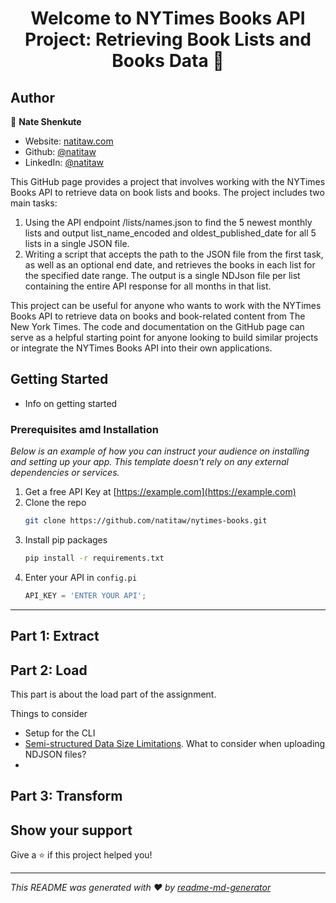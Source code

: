 <h1 align="center">Welcome to NYTimes Books API Project: Retrieving Book Lists and Books Data 👋</h1>
<p>
</p>

## Author

👤 **Nate Shenkute**

* Website: [natitaw.com](https://natitaw.com)
* Github: [@natitaw](https://github.com/natitaw)
* LinkedIn: [@natitaw](https://linkedin.com/in/natitaw)


 This GitHub page provides a project that involves working with the NYTimes Books API to retrieve data on book lists and books. The project includes two main tasks:
 1.  Using the API endpoint /lists/names.json to find the 5 newest monthly lists and output list_name_encoded and oldest_published_date for all 5 lists in a single JSON file.  
 2.  Writing a script that accepts the path to the JSON file from the first task, as well as an optional end date, and retrieves the books in each list for the specified date range. The output is a single NDJson file per list containing the entire API response for all months in that list.
    
 This project can be useful for anyone who wants to work with the NYTimes Books API to retrieve data on books and book-related content from The New York Times. The code and documentation on the GitHub page can serve as a helpful starting point for anyone looking to build similar projects or integrate the NYTimes Books API into their own applications.


<!-- GETTING STARTED -->
## Getting Started

- Info on getting started


### Prerequisites amd Installation

_Below is an example of how you can instruct your audience on installing and setting up your app. This template doesn't rely on any external dependencies or services._

1. Get a free API Key at [https://example.com](https://example.com)
2. Clone the repo
   ```sh
   git clone https://github.com/natitaw/nytimes-books.git
   ```
3. Install pip packages
   ```sh
   pip install -r requirements.txt
   ```
4. Enter your API in `config.pi`
   ```js
   API_KEY = 'ENTER YOUR API';
   ```

---




 ## Part 1: Extract

 ## Part 2: Load
This part is about the load part of the assignment. 

Things to consider
- Setup for the CLI
-  [Semi-structured Data Size Limitations](https://docs.snowflake.com/en/user-guide/data-load-considerations-prepare#semi-structured-data-size-limitations "Permalink to this headline"). What to consider when uploading NDJSON files?
- 

## Part 3: Transform

## Show your support

Give a ⭐️ if this project helped you!

***
_This README was generated with ❤️ by [readme-md-generator](https://github.com/kefranabg/readme-md-generator)_